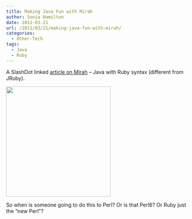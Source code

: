 ```yaml
---
title: Making Java Fun with Mirah
author: Sonia Hamilton
date: 2011-03-21
url: /2011/03/21/making-java-fun-with-mirah/
categories:
  - Other-Tech
tags:
  - Java
  - Ruby
---
```

A SlashDot linked [article on Mirah][1] &#8211; Java with Ruby syntax (different from JRuby).

[<img class="aligncenter size-medium wp-image-916" title="programadorjava" src="http://blog.snowfrog.net/wp-content/uploads/2011/03/programadorjava.jpg?w=285" alt="" width="285" height="300" />][2]

<religion>So when is someone going to do this to Perl? Or is that Perl6? Or Ruby just the &#8220;new Perl&#8221;?</religion>

 [1]: http://cogitations.arbia.co.uk/post/3984477935/fun-java-with-mirah
 [2]: http://blog.snowfrog.net/wp-content/uploads/2011/03/programadorjava.jpg

